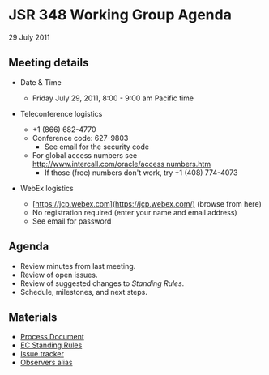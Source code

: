# JSR 348 Working Group Agenda  
29 July 2011

## Meeting details

*   Date & Time
    *   Friday July 29, 2011, 8:00 - 9:00 am Pacific time  

*   Teleconference logistics
    *   +1 (866) 682-4770
    *   Conference code: 627-9803
        *   See email for the security code
    *   For global access numbers see [http://www.intercall.com/oracle/access numbers.htm](http://www.intercall.com/oracle/access_numbers.htm)
        *   If those (free) numbers don't work, try +1 (408) 774-4073
*   WebEx logistics
    *   [https://jcp.webex.com](https://jcp.webex.com/) (browse from here)
    *   No registration required (enter your name and email address)
    *   See email for password

## **Agenda**

*   Review minutes from last meeting.
*   Review of open issues.
*   Review of suggested changes to _Standing Rules_.
*   Schedule, milestones, and next steps.

## **Materials**

*   [Process Document](http://java.net/projects/jsr348/downloads/download/Working%20documents/JCP%20NEXT%202.8-29JUL2011-Clean.pdf)
*   [EC Standing Rules](http://java.net/projects/jsr348/downloads/download/Working%20documents/JCP2%20EC%20Standing%20Rules%20-29JUL2011-Clean.pdf)
*   [Issue tracker](http://java.net/jira/browse/JSR348)
*   [Observers alias](http://java.net/projects/jsr348/lists/observers/archive)